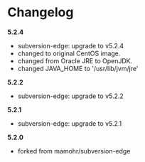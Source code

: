 # Changelog
**5.2.4**
- subversion-edge: upgrade to v5.2.4
- changed to original CentOS image.
- changed from Oracle JRE to OpenJDK.
- changed JAVA_HOME to '/usr/lib/jvm/jre'

**5.2.2**
- subversion-edge: upgrade to v5.2.2

**5.2.1**
- subversion-edge: upgrade to v5.2.1

**5.2.0**
- forked from mamohr/subversion-edge
